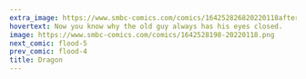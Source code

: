 ```yaml
---
extra_image: https://www.smbc-comics.com/comics/164252826820220118after.png
hovertext: Now you know why the old guy always has his eyes closed.
image: https://www.smbc-comics.com/comics/1642528198-20220118.png
next_comic: flood-5
prev_comic: flood-4
title: Dragon
---
```


